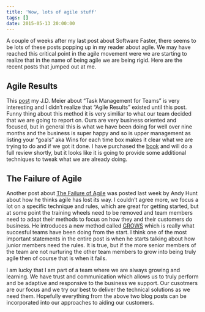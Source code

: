 ```yaml
---
title: 'Wow, lots of agile stuff'
tags: []
date: 2015-05-13 20:00:00
---
```


A couple of weeks after my last post about Software Faster, there seems to be
lots of these posts popping up in my reader about agile. We may have reached
this critical point in the agile movement were we are starting to realize that
in the name of being agile we are being rigid. Here are the recent posts that
jumped out at me.

## Agile Results

This [post](http://blogs.msdn.com/b/jmeier/archive/2015/05/08/task-management-for-teams.aspx) my J.D. Meier about “Task Management for Teams” is very interesting
and I didn’t realize that “Agile Results” existed until this post. Funny thing
about this method it is very similiar to what our team decided that we are
going to report on. Ours are very business oriented and focused, but in general
this is what we have been doing for well over nine months and the business is
super happy and so is upper management as listing your “goals” aka Wins for each
time box makes it clear what we are trying to do and if we got it done. I have
purchased the [book](http://gettingresults.com/wiki/Main_Page) and will do a full review shortly, but it looks like it
is going to provide some additional techniques to tweak what we are already
doing.

## The Failure of Agile

Another post about [The Failure of Agile](http://blog.toolshed.com/2015/05/the-failure-of-agile.html) was posted last week by Andy Hunt
about how he thinks agile has lost its way. I couldn’t agree more, we focus a
lot on a specific technique and rules, which are great for getting started, but
at some point the training wheels need to be removed and team members need to
adapt their methods to focus on how they and their customers do business. He
introduces a new method called [GROWS](http://growsmethod.com/) which is really what succesful teams have
been doing from the start. I think one of the most important statements in the
entire post is when he starts talking about how junior members need the rules.
It is true, but if the more senior members of the team are not nurturing the
other team members to grow into being truly agile then of course that is when
it fails.

I am lucky that I am part of a team where we are always growing and learning.
We have trust and communication which allows us to truly perform and be
adaptive and responsive to the business we support. Our cusotmers are our focus
and we try our best to deliver the technical solutions as we need them.
Hopefully everything from the above two blog posts can be incorporated into
our approaches to aiding our customers.